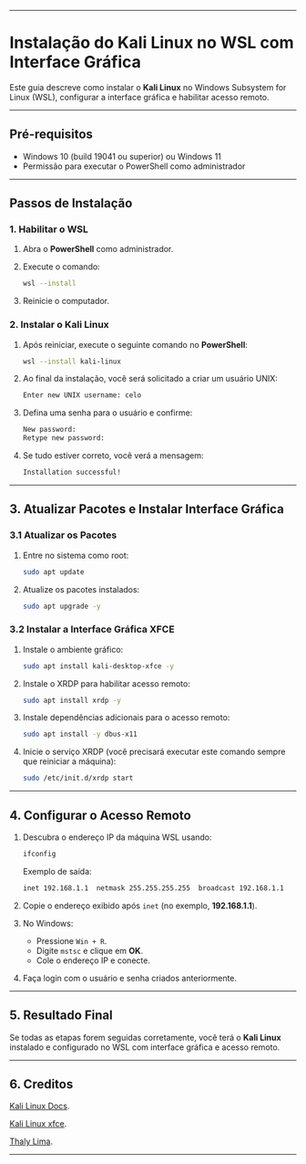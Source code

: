 
---

# Instalação do Kali Linux no WSL com Interface Gráfica

Este guia descreve como instalar o **Kali Linux** no Windows Subsystem for Linux (WSL), configurar a interface gráfica e habilitar acesso remoto.

---

## Pré-requisitos

- Windows 10 (build 19041 ou superior) ou Windows 11
- Permissão para executar o PowerShell como administrador

---

## Passos de Instalação

### 1. Habilitar o WSL

1. Abra o **PowerShell** como administrador.
2. Execute o comando:

   ```bash
   wsl --install
   ```

3. Reinicie o computador.

### 2. Instalar o Kali Linux

1. Após reiniciar, execute o seguinte comando no **PowerShell**:

   ```bash
   wsl --install kali-linux
   ```

2. Ao final da instalação, você será solicitado a criar um usuário UNIX:

   ```bash
   Enter new UNIX username: celo
   ```

3. Defina uma senha para o usuário e confirme:

   ```bash
   New password:
   Retype new password:
   ```

4. Se tudo estiver correto, você verá a mensagem:

   ```bash
   Installation successful!
   ```

---

## 3. Atualizar Pacotes e Instalar Interface Gráfica

### 3.1 Atualizar os Pacotes

1. Entre no sistema como root:

   ```bash
   sudo apt update
   ```

2. Atualize os pacotes instalados:

   ```bash
   sudo apt upgrade -y
   ```

### 3.2 Instalar a Interface Gráfica XFCE

1. Instale o ambiente gráfico:

   ```bash
   sudo apt install kali-desktop-xfce -y
   ```

2. Instale o XRDP para habilitar acesso remoto:

   ```bash
   sudo apt install xrdp -y
   ```

3. Instale dependências adicionais para o acesso remoto:

   ```bash
   sudo apt install -y dbus-x11
   ```

4. Inicie o serviço XRDP (você precisará executar este comando sempre que reiniciar a máquina):

   ```bash
   sudo /etc/init.d/xrdp start
   ```

---

## 4. Configurar o Acesso Remoto

1. Descubra o endereço IP da máquina WSL usando:

   ```bash
   ifconfig
   ```

   Exemplo de saída:

   ```bash
   inet 192.168.1.1  netmask 255.255.255.255  broadcast 192.168.1.1
   ```

2. Copie o endereço exibido após `inet` (no exemplo, **192.168.1.1**).

3. No Windows:
   - Pressione `Win + R`.
   - Digite `mstsc` e clique em **OK**.
   - Cole o endereço IP e conecte.

4. Faça login com o usuário e senha criados anteriormente.

---

## 5. Resultado Final

Se todas as etapas forem seguidas corretamente, você terá o **Kali Linux** instalado e configurado no WSL com interface gráfica e acesso remoto.

---
## 6. Creditos




  [Kali Linux Docs](https://www.kali.org/docs/).
  
  [Kali Linux xfce](https://www.kali.org/docs/general-use/xfce-with-rdp/).
  
  [Thaly Lima](https://www.instagram.com/th4litalima?igsh=MW9hZ2Exc2sxbm4zeQ==).

---